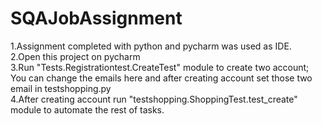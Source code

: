 # SQAJobAssignment
1.Assignment completed with python and pycharm was used as IDE.<br/>
2.Open this project on pycharm<br/>
3.Run "Tests.Registrationtest.CreateTest" module to create two account;<br/>
You can change the emails here and after creating account set those two email in testshopping.py<br/>
4.After creating account run "testshopping.ShoppingTest.test_create" module to automate the rest of tasks.<br/>
